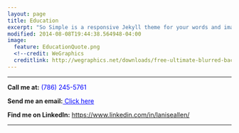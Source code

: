 ```yaml
---
layout: page
title: Education
excerpt: "So Simple is a responsive Jekyll theme for your words and images."
modified: 2014-08-08T19:44:38.564948-04:00
image:
  feature: EducationQuote.png 
  <!--credit: WeGraphics
  creditlink: http://wegraphics.net/downloads/free-ultimate-blurred-background-pack/ -->
---
```


<hr/>

<span><strong>Call me at:</strong></span><span style="color: blue"> (786) 245-5761</span><br/>


<span><strong>Send me an email:</strong></span><a style="color: blue" href="mailto:laniseallen@yahoo.com"> Click here</a><br/>


<span><strong>Find me on LinkedIn:</strong></span> <a style="color: blue" href="https://www.linkedin.com/in/laniseallen/"> https://www.linkedin.com/in/laniseallen/</a>

<hr/>
